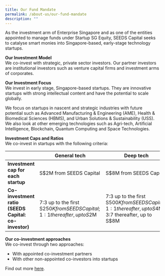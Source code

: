 ```yaml
---
title: Our Fund Mandate
permalink: /about-us/our-fund-mandate
description: ""
---
```

As the investment arm of Enterprise Singapore and as one of the entities appointed to manage funds under Startup SG Equity, SEEDS Capital seeks to catalyse smart monies into Singapore-based, early-stage technology startups. 

**Our Investment Model**\
We co-invest with strategic, private sector investors. Our partner investors are institutional investors such as venture capital firms and investment arms of corporates.

**Our Investment Focus**\
We invest in early stage, Singapore-based startups. They are innovative startups with strong intellectual content and have the potential to scale globally. 

We focus on startups in nascent and strategic industries with future potential such as Advanced Manufacturing & Engineering (AME), Health & Biomedical Sciences (HBMS), and Urban Solutions & Sustainability (USS). We also look at other emerging technologies such as Agri-tech, Artificial Intelligence, Blockchain, Quantum Computing and Space Technologies. 

**Investment Caps and Ratios**\
We co-invest in startups with the following criteria:


|  | **General tech**  | **Deep tech** |
| -------- | -------- | -------- |
| **Investment cap for each startup**     | S$2M from SEEDS Capital    | S$8M from SEEDS Capital     |
| **Co-investment ratio (SEEDS Capital: co-investor)** | 7:3 up to the first S$250K from SEEDS Capital; 1:1 thereafter, up to S$2M   | 7:3 up to the first S$500K from SEEDS Capital; 1:1 thereafter, up to S$4M; 3:7 thereafter, up to S$8M    |

**Our co-investment approaches**\
We co-invest through two approaches:
- With appointed co-investment partners
- With other non-appointed co-investors into startups

Find out more [here](/co-invest-with-us/co-investment-criteria).